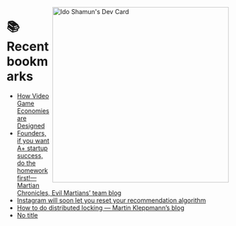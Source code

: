 <a href="https://app.daily.dev/idoshamun"><img src="https://api.daily.dev/devcards/v2/28849d86070e4c099c877ab6837c61f0.png?type=default&r=auy" align="right" width="400" alt="Ido Shamun's Dev Card"/></a>

# 📚 Recent bookmarks
<!-- BOOKMARKS:START -->
- [How Video Game Economies are Designed](https://app.daily.dev/posts/X8EixCqzl?utm_source=rss&utm_medium=bookmarks&utm_campaign=28849d86070e4c099c877ab6837c61f0)
- [Founders, if you want A+ startup success, do the homework first!—Martian Chronicles, Evil Martians’ team blog](https://app.daily.dev/posts/ZEmafDBkh?utm_source=rss&utm_medium=bookmarks&utm_campaign=28849d86070e4c099c877ab6837c61f0)
- [Instagram will soon let you reset your recommendation algorithm](https://app.daily.dev/posts/adjHB50rj?utm_source=rss&utm_medium=bookmarks&utm_campaign=28849d86070e4c099c877ab6837c61f0)
- [How to do distributed locking — Martin Kleppmann’s blog](https://app.daily.dev/posts/j2e7pCNZZ?utm_source=rss&utm_medium=bookmarks&utm_campaign=28849d86070e4c099c877ab6837c61f0)
- [No title](https://app.daily.dev/posts/oF303sS5j?utm_source=rss&utm_medium=bookmarks&utm_campaign=28849d86070e4c099c877ab6837c61f0)
<!-- BOOKMARKS:END -->
